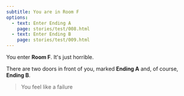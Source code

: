 ```yaml
---
subtitle: You are in Room F
options:
  - text: Enter Ending A
    page: stories/test/008.html
  - text: Enter Ending B
    page: stories/test/009.html
---
```


You enter **Room F**. It's just horrible.

There are two doors in front of you, marked **Ending A** and, of course,
**Ending B**.

> You feel like a failure
